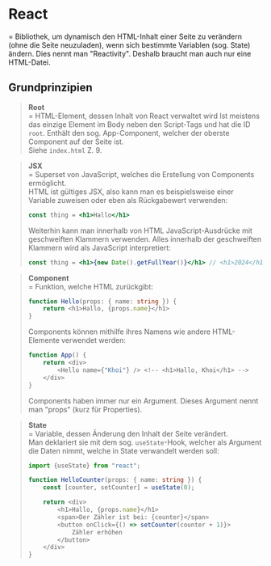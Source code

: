 # React

= Bibliothek, um dynamisch den HTML-Inhalt einer Seite zu verändern (ohne die Seite neuzuladen), wenn sich bestimmte Variablen (sog. State) ändern. Dies nennt man "Reactivity". Deshalb braucht man auch nur eine HTML-Datei.

## Grundprinzipien

> **Root**  
> = HTML-Element, dessen Inhalt von React verwaltet wird  Ist meistens das einzige Element im Body neben den Script-Tags und hat die ID `root`. Enthält den sog. App-Component, welcher der oberste Component auf der Seite ist.  
> Siehe `index.html` Z. 9.

> **JSX**  
> = Superset von JavaScript, welches die Erstellung von Components ermöglicht.  
> HTML ist gültiges JSX, also kann man es beispielsweise einer Variable zuweisen oder eben als Rückgabewert verwenden:
> ```jsx
> const thing = <h1>Hallo</h1>
> ```
> Weiterhin kann man innerhalb von HTML JavaScript-Ausdrücke mit geschweiften Klammern verwenden. Alles innerhalb der geschweiften Klammern wird als JavaScript interpretiert:
> ```jsx
> const thing = <h1>{new Date().getFullYear()}</h1> // <h1>2024</h1>
> ```

> **Component**  
> = Funktion, welche HTML zurückgibt:  
> ```typescript jsx
> function Hello(props: { name: string }) {
>     return <h1>Hallo, {props.name}</h1>
> }
> ```
> Components können mithilfe ihres Namens wie andere HTML-Elemente verwendet werden:   
> ```typescript jsx
> function App() {
>     return <div>
>         <Hello name={"Khoi"} /> <!-- <h1>Hallo, Khoi</h1> -->
>     </div>
> }
> ```
> Components haben immer nur ein Argument. Dieses Argument nennt man "props" (kurz für Properties).

> **State**  
> = Variable, dessen Änderung den Inhalt der Seite verändert.  
> Man deklariert sie mit dem sog. `useState`-Hook, welcher als Argument die Daten nimmt, welche in State verwandelt werden soll:
> ```typescript jsx
> import {useState} from "react";
> 
> function HelloCounter(props: { name: string }) {
>     const [counter, setCounter] = useState(0);
> 
>     return <div>
>         <h1>Hallo, {props.name}</h1>
>         <span>Der Zähler ist bei: {counter}</span>
>         <button onClick={() => setCounter(counter + 1)}>
>             Zähler erhöhen
>         </button>
>     </div>
> }
> ```